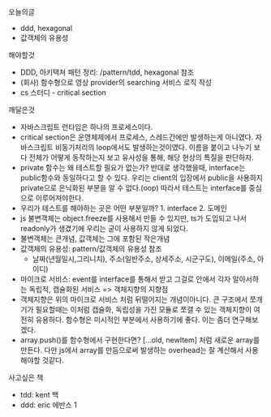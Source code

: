 오늘의글
- ddd, hexagonal
- 값객체의 유용성

해야할것
- DDD, 아키택쳐 패턴 정리: /pattern/tdd, hexagonal 참조
- (회사) 함수형으로 영상 provider의 searching 서비스 로직 작성
- cs 스터디 - critical section

깨달은것
- 자바스크립트 런타임은 하나의 프로세스이다.
- critical section은 운영체제에서 프로세스, 스레드간에만 발생하는게 아니였다. 자바스크립트 비동기처리의 loop에서도 발생하는것이였다. 이름을 붙이고 나누기 보다 전체가 어떻게 동작하는지 보고 유사성을 통해, 해당 현상의 특질을 판단하자.
- private 함수는 왜 테스트할 필요가 없는가? 반대로 생각했을때, interface는 public함수와 동일하다고 할 수 있다. 우리는 client의 입장에서 public을 사용하지 private으로 은닉화된 부분을 알 수 없다.(oop) 따라서 테스트는 interface를 중심으로 이루어져야한다.
- 우리가 테스트를 해야하는 곳은 어떤 부분일까? 1. interface 2. 도메인
- js 불변객체는 object.freeze를 사용해서 만들 수 있지만, ts가 도입되고 나서 readonly가 생겼기에 우리는 굳이 사용하지 않게 되었다.
- 불변객체는 큰개념, 값객체는 그에 포함된 작은개념
- 값객체의 유용성: pattern/값객체의 유용성 참조
    - 날짜(년월일시,그리니치), 주소(일반주소, 상세주소, 시군구도), 이메일(주소, 아이디)
- 마이크로 서비스: event를 interface를 통해서 받고 그걸로 안에서 각자 알아서하는 독립적, 캡슐화된 서비스 => 객체지향의 지향점
- 객체지향은 위의 마이크로 서비스 처럼 뒤떨어지는 개념이아니다. 큰 구조에서 쪼개기가 필요할때는 이처럼 캡슐화, 독립성을 가진 모듈로 쪼갤 수 있는 객체지향이 여전히 유용하다. 함수형은 미시적인 부분에서 사용하기에 좋다. 이는 좀더 연구해보겠다.
- array.push()를 함수형에서 구현한다면? [...old, newItem] 처럼 새로운 array를 만든다. 다만 js에서 array를 만듬으로써 발생하는 overhead는 잘 계산해서 사용해야할 것같다.

사고싶은 책
- tdd: kent 백
- ddd: eric 에반스
1